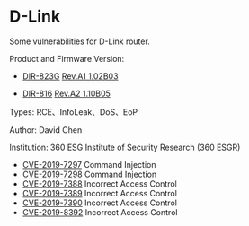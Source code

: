 # D-Link

Some vulnerabilities for D-Link router.

Product and Firmware Version: 

* [DIR-823G](http://www.dlink.com.cn/home/product?id=2960)
  [Rev.A1 1.02B03](http://support.dlink.com.cn/ProductInfo.aspx?m=DIR-823G)

* [DIR-816](http://support.dlink.com.cn/ProductInfo.aspx?m=DIR-816)
  [Rev.A2 1.10B05](http://support.dlink.com.cn/ProductInfo.aspx?m=DIR-816)

Types: RCE、InfoLeak、DoS、EoP

Author: David Chen

Institution: 360 ESG Institute of Security Research (360 ESGR)

* [CVE-2019-7297](./Vul_1.md) Command Injection
* [CVE-2019-7298](./Vul_2.md) Command Injection
* [CVE-2019-7388](./Vul_3.md) Incorrect Access Control
* [CVE-2019-7389](./Vul_4.md) Incorrect Access Control
* [CVE-2019-7390](./Vul_5.md) Incorrect Access Control
* [CVE-2019-8392](./Vul_6.md) Incorrect Access Control
